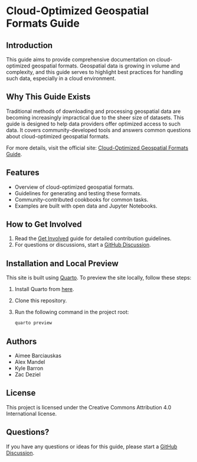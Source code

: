# Cloud-Optimized Geospatial Formats Guide

## Introduction

This guide aims to provide comprehensive documentation on cloud-optimized geospatial formats. Geospatial data is growing in volume and complexity, and this guide serves to highlight best practices for handling such data, especially in a cloud environment.

## Why This Guide Exists

Traditional methods of downloading and processing geospatial data are becoming increasingly impractical due to the sheer size of datasets. This guide is designed to help data providers offer optimized access to such data. It covers community-developed tools and answers common questions about cloud-optimized geospatial formats.

For more details, visit the official site: [Cloud-Optimized Geospatial Formats Guide](https://developmentseed.org/cloud-optimized-geospatial-formats-guide/).

## Features

- Overview of cloud-optimized geospatial formats.
- Guidelines for generating and testing these formats.
- Community-contributed cookbooks for common tasks.
- Examples are built with open data and Jupyter Notebooks.

## How to Get Involved

1. Read the [Get Involved](./contributing.qmd) guide for detailed contribution guidelines.
2. For questions or discussions, start a [GitHub Discussion](https://github.com/developmentseed/cloud-optimized-geospatial-formats-guide/discussions/new/choose).

## Installation and Local Preview

This site is built using [Quarto](https://quarto.org/docs/get-started/). To preview the site locally, follow these steps:

1. Install Quarto from [here](https://quarto.org/).
2. Clone this repository.
3. Run the following command in the project root:

    ```sh
    quarto preview
    ```

## Authors

- Aimee Barciauskas
- Alex Mandel
- Kyle Barron
- Zac Deziel

## License

This project is licensed under the Creative Commons Attribution 4.0 International license.

## Questions?

If you have any questions or ideas for this guide, please start a [GitHub Discussion](https://github.com/developmentseed/cloud-optimized-geospatial-formats-guide/discussions/new/choose).
